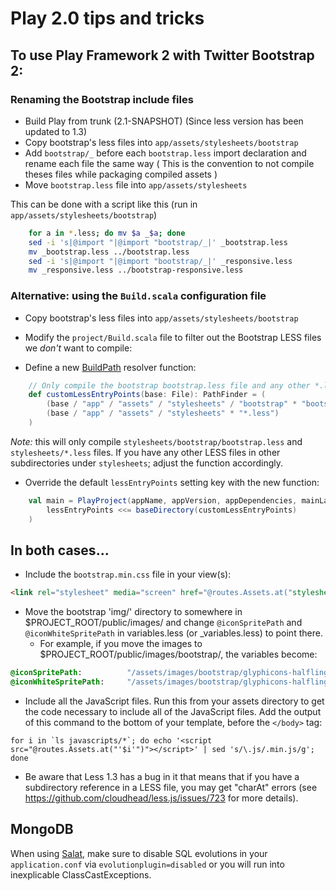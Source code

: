 # Play 2.0 tips and tricks

## To use Play Framework 2 with Twitter Bootstrap 2:

### Renaming the Bootstrap include files
* Build Play from trunk (2.1-SNAPSHOT) (Since less version has been updated to 1.3)
* Copy bootstrap's less files into `app/assets/stylesheets/bootstrap`
* Add `bootstrap/_` before each `bootstrap.less` import declaration and rename each file the same way ( This is the convention to not compile theses files while packaging compiled assets )
* Move `bootstrap.less` file into `app/assets/stylesheets`

This can be done with a script like this (run in `app/assets/stylesheets/bootstrap`)

```bash
    for a in *.less; do mv $a _$a; done 
    sed -i 's|@import "|@import "bootstrap/_|' _bootstrap.less 
    mv _bootstrap.less ../bootstrap.less
    sed -i 's|@import "|@import "bootstrap/_|' _responsive.less 
    mv _responsive.less ../bootstrap-responsive.less
```

### Alternative: using the `Build.scala` configuration file
* Copy bootstrap's less files into `app/assets/stylesheets/bootstrap`
* Modify the `project/Build.scala` file to filter out the Bootstrap LESS files we *don't* want to compile:

* Define a new [BuildPath](https://github.com/harrah/xsbt/wiki/Paths) resolver function:

```scala
    // Only compile the bootstrap bootstrap.less file and any other *.less file in the stylesheets directory
    def customLessEntryPoints(base: File): PathFinder = (
        (base / "app" / "assets" / "stylesheets" / "bootstrap" * "bootstrap.less") +++
        (base / "app" / "assets" / "stylesheets" * "*.less")
    )
```

*Note:* this will only compile `stylesheets/bootstrap/bootstrap.less` and `stylesheets/*.less` files. If you have any other LESS files in other subdirectories under `stylesheets`; adjust the function accordingly.

* Override the default `lessEntryPoints` setting key with the new function:

```scala
    val main = PlayProject(appName, appVersion, appDependencies, mainLang = JAVA).settings(
        lessEntryPoints <<= baseDirectory(customLessEntryPoints)
    )
```

## In both cases...

* Include the `bootstrap.min.css` file in your view(s):

```html
<link rel="stylesheet" media="screen" href="@routes.Assets.at("stylesheets/bootstrap/bootstrap.min.css")" />
```

* Move the bootstrap 'img/' directory to somewhere in $PROJECT_ROOT/public/images/ and change `@iconSpritePath` and `@iconWhiteSpritePath` in variables.less (or _variables.less) to point there.
  * For example, if you move the images to $PROJECT_ROOT/public/images/bootstrap/, the variables become:

```css
@iconSpritePath:          "/assets/images/bootstrap/glyphicons-halflings.png";
@iconWhiteSpritePath:     "/assets/images/bootstrap/glyphicons-halflings-white.png";
```

* Include all the JavaScript files. Run this from your assets directory to get the code necessary to include all of the JavaScript files. Add the output of this command to the bottom of your template, before the `</body>` tag:

```shell
for i in `ls javascripts/*`; do echo '<script src="@routes.Assets.at("'$i'")"></script>' | sed 's/\.js/.min.js/g'; done
```

* Be aware that Less 1.3 has a bug in it that means that if you have a subdirectory reference in a LESS file, you may get
"charAt" errors (see https://github.com/cloudhead/less.js/issues/723 for more details).

## MongoDB

When using [Salat](https://github.com/novus/salat), make sure to disable SQL evolutions in your `application.conf` via `evolutionplugin=disabled` or you will run into inexplicable ClassCastExceptions.